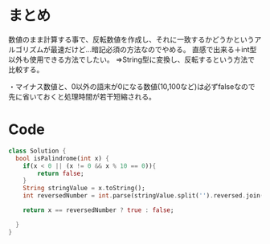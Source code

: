 # まとめ
数値のまま計算する事で、反転数値を作成し、それに一致するかどうかというアルゴリズムが最速だけど...暗記必須の方法なのでやめる。
直感で出来る＋int型以外も使用できる方法でしたい。
⇒String型に変換し、反転するという方法で比較する。

・マイナス数値と、0以外の語末が0になる数値(10,100など)は必ずfalseなので先に省いておくと処理時間が若干短縮される。

# Code
```dart
class Solution {
  bool isPalindrome(int x) {
    if(x < 0 || (x != 0 && x % 10 == 0)){
        return false;
    }
    String stringValue = x.toString();
    int reversedNumber = int.parse(stringValue.split('').reversed.join(''));

    return x == reversedNumber ? true : false;

  }
}
```
